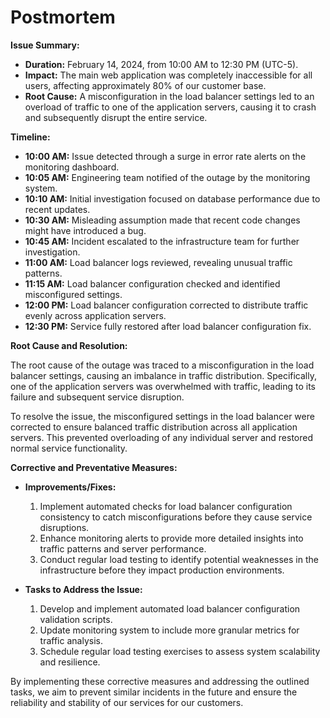 # Postmortem

**Issue Summary:**

- **Duration:** February 14, 2024, from 10:00 AM to 12:30 PM (UTC-5).
- **Impact:** The main web application was completely inaccessible for all users, affecting approximately 80% of our customer base.
- **Root Cause:** A misconfiguration in the load balancer settings led to an overload of traffic to one of the application servers, causing it to crash and subsequently disrupt the entire service.

**Timeline:**

- **10:00 AM:** Issue detected through a surge in error rate alerts on the monitoring dashboard.
- **10:05 AM:** Engineering team notified of the outage by the monitoring system.
- **10:10 AM:** Initial investigation focused on database performance due to recent updates.
- **10:30 AM:** Misleading assumption made that recent code changes might have introduced a bug.
- **10:45 AM:** Incident escalated to the infrastructure team for further investigation.
- **11:00 AM:** Load balancer logs reviewed, revealing unusual traffic patterns.
- **11:15 AM:** Load balancer configuration checked and identified misconfigured settings.
- **12:00 PM:** Load balancer configuration corrected to distribute traffic evenly across application servers.
- **12:30 PM:** Service fully restored after load balancer configuration fix.

**Root Cause and Resolution:**

The root cause of the outage was traced to a misconfiguration in the load balancer settings, causing an imbalance in traffic distribution. Specifically, one of the application servers was overwhelmed with traffic, leading to its failure and subsequent service disruption.

To resolve the issue, the misconfigured settings in the load balancer were corrected to ensure balanced traffic distribution across all application servers. This prevented overloading of any individual server and restored normal service functionality.

**Corrective and Preventative Measures:**

- **Improvements/Fixes:**
  1. Implement automated checks for load balancer configuration consistency to catch misconfigurations before they cause service disruptions.
  2. Enhance monitoring alerts to provide more detailed insights into traffic patterns and server performance.
  3. Conduct regular load testing to identify potential weaknesses in the infrastructure before they impact production environments.

- **Tasks to Address the Issue:**
  1. Develop and implement automated load balancer configuration validation scripts.
  2. Update monitoring system to include more granular metrics for traffic analysis.
  3. Schedule regular load testing exercises to assess system scalability and resilience.

By implementing these corrective measures and addressing the outlined tasks, we aim to prevent similar incidents in the future and ensure the reliability and stability of our services for our customers.

